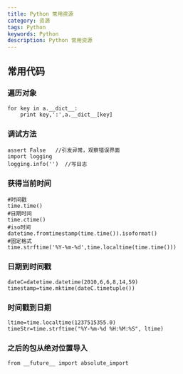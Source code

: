 ```yaml
---
title: Python 常用资源
category: 资源
tags: Python
keywords: Python
description: Python 常用资源
---
```


## 常用代码

### 遍历对象
    for key in a.__dict__:
        print key,':',a.__dict__[key]

### 调试方法
    assert False   //引发异常，观察错误界面
    import logging
    logging.info('')  //写日志

### 获得当前时间
    #时间戳
    time.time()
    #日期时间
    time.ctime()
    #iso时间
    datetime.fromtimestamp(time.time()).isoformat()
    #固定格式
    time.strftime('%Y-%m-%d',time.localtime(time.time()))
### 日期到时间戳
    dateC=datetime.datetime(2010,6,6,8,14,59)
    timestamp=time.mktime(dateC.timetuple())
### 时间戳到日期
    ltime=time.localtime(1237515355.0)
    timeStr=time.strftime("%Y-%m-%d %H:%M:%S", ltime)
### 之后的包从绝对位置导入
    from __future__ import absolute_import

